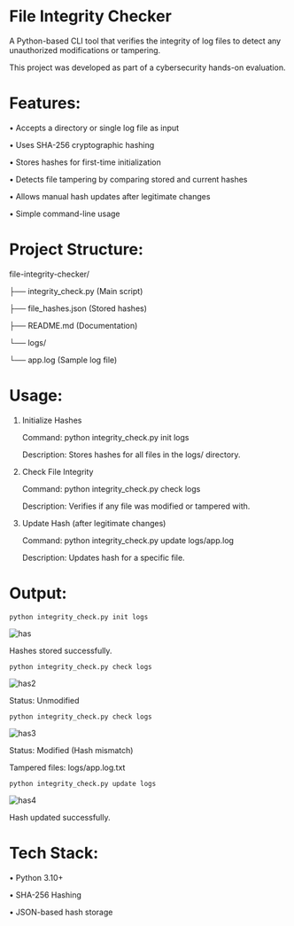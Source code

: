 # File Integrity Checker

A Python-based CLI tool that verifies the integrity of log files to detect any unauthorized modifications or tampering.

This project was developed as part of a cybersecurity hands-on evaluation.

# Features: 
• Accepts a directory or single log file as input 

• Uses SHA-256 cryptographic hashing 

• Stores hashes for first-time initialization 

• Detects file tampering by comparing stored and current hashes 

• Allows manual hash updates after legitimate changes 

• Simple command-line usage  

# Project Structure:

file-integrity-checker/

├── integrity_check.py (Main script)

├── file_hashes.json (Stored hashes)

├── README.md (Documentation)

└── logs/

└── app.log (Sample log file)

# Usage: 
1. Initialize Hashes
   
   Command: python integrity_check.py init logs
    
   Description: Stores hashes for all files in the logs/ directory. 

2. Check File Integrity
   
   Command: python integrity_check.py check logs
   
   Description: Verifies if any file was modified or tampered with.

3. Update Hash (after legitimate changes)
   
   Command: python integrity_check.py update logs/app.log
   
   Description: Updates hash for a specific file. 

# Output: 

    python integrity_check.py init logs
    
![has](https://github.com/user-attachments/assets/d2c4a2ce-7da5-498d-9e36-13e27df86b14)
 
Hashes stored successfully. 

    python integrity_check.py check logs
    
![has2](https://github.com/user-attachments/assets/1f7ef483-13b0-4a84-ae36-cc8eb263ddad)
   
Status: Unmodified

    python integrity_check.py check logs
   
![has3](https://github.com/user-attachments/assets/d12c5498-44da-496e-ba37-cc5c99a9d086)

Status: Modified (Hash mismatch) 

Tampered files: logs/app.log.txt
 
    python integrity_check.py update logs

![has4](https://github.com/user-attachments/assets/d0feea2c-3231-41de-bdae-a42554fdb13b)

Hash updated successfully.

# Tech Stack:

•	Python 3.10+

•	SHA-256 Hashing

•	JSON-based hash storage 


